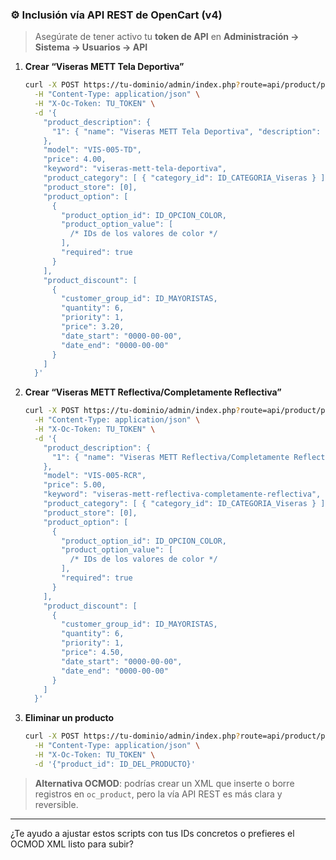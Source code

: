 

### ⚙️ Inclusión vía API REST de OpenCart (v4)

> Asegúrate de tener activo tu **token de API** en
> **Administración → Sistema → Usuarios → API**

1. **Crear “Viseras METT Tela Deportiva”**

   ```bash
   curl -X POST https://tu-dominio/admin/index.php?route=api/product/product/add \
     -H "Content-Type: application/json" \
     -H "X-Oc-Token: TU_TOKEN" \
     -d '{
       "product_description": {
         "1": { "name": "Viseras METT Tela Deportiva", "description": "" }
       },
       "model": "VIS-005-TD",
       "price": 4.00,
       "keyword": "viseras-mett-tela-deportiva",
       "product_category": [ { "category_id": ID_CATEGORIA_Viseras } ],
       "product_store": [0],
       "product_option": [
         {
           "product_option_id": ID_OPCION_COLOR,
           "product_option_value": [
             /* IDs de los valores de color */
           ],
           "required": true
         }
       ],
       "product_discount": [
         {
           "customer_group_id": ID_MAYORISTAS,
           "quantity": 6,
           "priority": 1,
           "price": 3.20,
           "date_start": "0000-00-00",
           "date_end": "0000-00-00"
         }
       ]
     }'
   ```

2. **Crear “Viseras METT Reflectiva/Completamente Reflectiva”**

   ```bash
   curl -X POST https://tu-dominio/admin/index.php?route=api/product/product/add \
     -H "Content-Type: application/json" \
     -H "X-Oc-Token: TU_TOKEN" \
     -d '{
       "product_description": {
         "1": { "name": "Viseras METT Reflectiva/Completamente Reflectiva", "description": "" }
       },
       "model": "VIS-005-RCR",
       "price": 5.00,
       "keyword": "viseras-mett-reflectiva-completamente-reflectiva",
       "product_category": [ { "category_id": ID_CATEGORIA_Viseras } ],
       "product_store": [0],
       "product_option": [
         {
           "product_option_id": ID_OPCION_COLOR,
           "product_option_value": [
             /* IDs de los valores de color */
           ],
           "required": true
         }
       ],
       "product_discount": [
         {
           "customer_group_id": ID_MAYORISTAS,
           "quantity": 6,
           "priority": 1,
           "price": 4.50,
           "date_start": "0000-00-00",
           "date_end": "0000-00-00"
         }
       ]
     }'
   ```

3. **Eliminar un producto**

   ```bash
   curl -X POST https://tu-dominio/admin/index.php?route=api/product/product/delete \
     -H "Content-Type: application/json" \
     -H "X-Oc-Token: TU_TOKEN" \
     -d '{"product_id": ID_DEL_PRODUCTO}'
   ```

> **Alternativa OCMOD**: podrías crear un XML que inserte o borre registros en `oc_product`, pero la vía API REST es más clara y reversible.

---

¿Te ayudo a ajustar estos scripts con tus IDs concretos o prefieres el OCMOD XML listo para subir?
